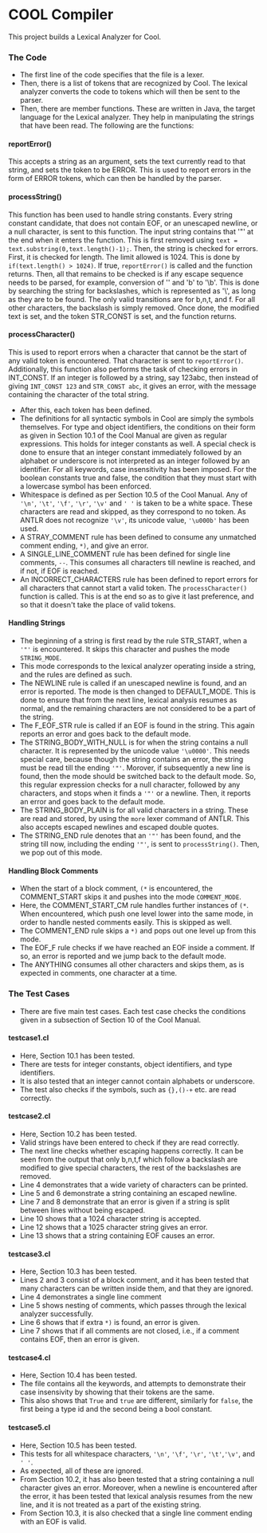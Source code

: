 # COOL Compiler #

This project builds a Lexical Analyzer for Cool.

### The Code

* The first line of the code specifies that the file is a lexer.
* Then, there is a list of tokens that are recognized by Cool. The lexical analyzer converts the code to tokens which will then be sent to the parser.
* Then, there are member functions. These are written in Java, the target language for the Lexical analyzer. They help in manipulating the strings that have been read. The following are the functions:

#### reportError()
This accepts a string as an argument, sets the text currently read to that string, and sets the token to be ERROR. This is used to report errors in the form of ERROR tokens, which can then be handled by the parser.

#### processString()
This function has been used to handle string constants. Every string constant candidate, that does not contain EOF, or an unescaped newline, or a null character, is sent to this function. The input string contains that '"' at the end when it enters the function. This is first removed using `text = text.substring(0,text.length()-1);`. Then, the string is checked for errors. First, it is checked for length. The limit allowed is 1024. This is done by `if(text.length() > 1024)`. If true, `reportError()` is called and the function returns. Then, all that remains to be checked is if any escape sequence needs to be parsed, for example, conversion of '\' and 'b' to '\b'. This is done by searching the string for backslashes, which is represented as '\\', as long as they are to be found. The only valid transitions are for b,n,t, and f. For all other characters, the backslash is simply removed. Once done, the modified text is set, and the token STR_CONST is set, and the function returns.

#### processCharacter()
This is used to report errors when a character that cannot be the start of any valid token is encountered. That character is sent to `reportError()`. Additionally, this function also performs the task of checking errors in INT_CONST. If an integer is followed by a string, say 123abc, then instead of giving `INT_CONST 123` and `STR_CONST abc`, it gives an error, with the message containing the character of the total string.

* After this, each token has been defined.
* The definitions for all syntactic symbols in Cool are simply the symbols themselves. For type and object identifiers, the conditions on their form as given in Section 10.1 of the Cool Manual are given as regular expressions. This holds for integer constants as well. A special check is done to ensure that an integer constant immediately followed by an alphabet or underscore is not interpreted as an integer followed by an identifier. For all keywords, case insensitivity has been imposed. For the boolean constants true and false, the condition that they must start with a lowercase symbol has been enforced.
* Whitespace is defined as per Section 10.5 of the Cool Manual. Any of `'\n'`, `'\t'`, `'\f'`, `'\r'`, `'\v'` and `' '` is taken to be a white space. These characters are read and skipped, as they correspond to no token. As ANTLR does not recognize `'\v'`, its unicode value, `'\u000b'` has been used.
* A STRAY_COMMENT rule has been defined to consume any unmatched comment ending, `*)`, and give an error.
* A SINGLE_LINE_COMMENT rule has been defined for single line comments, `--`. This consumes all characters till newline is reached, and if not, if EOF is reached.
* An INCORRECT_CHARACTERS rule has been defined to report errors for all characters that cannot start a valid token. The `processCharacter()` function is called. This is at the end so as to give it last preference, and so that it doesn't take the place of valid tokens.

#### Handling Strings
* The beginning of a string is first read by the rule STR_START, when a `'"'` is encountered. It skips this character and pushes the mode `STRING_MODE`.
* This mode corresponds to the lexical analyzer operating inside a string, and the rules are defined as such.
* The NEWLINE rule is called if an unescaped newline is found, and an error is reported. The mode is then changed to DEFAULT_MODE. This is done to ensure that from the next line, lexical analysis resumes as normal, and the remaining characters are not considered to be a part of the string.
* The F_EOF_STR rule is called if an EOF is found in the string. This again reports an error and goes back to the default mode.
* The STRING_BODY_WITH_NULL is for when the string contains a null character. It is represented by the unicode value `'\u0000'`. This needs special care, because though the string contains an error, the string must be read till the ending `'"'`. Morover, if subsequently a new line is found, then the mode should be switched back to the default mode. So, this regular expression checks for a null character, followed by any characters, and stops when it finds a `'"'` or a newline. Then, it reports an error and goes back to the default mode.
* The STRING_BODY_PLAIN is for all valid characters in a string. These are read and stored, by using the `more` lexer command of ANTLR. This also accepts escaped newlines and escaped double quotes.
* The STRING_END rule denotes that an `'"'` has been found, and the string till now, including the ending `'"'`, is sent to `processString()`. Then, we pop out of this mode.

#### Handling Block Comments
* When the start of a block comment, `(*` is encountered, the COMMENT_START skips it and pushes into the mode `COMMENT_MODE`.
* Here, the COMMENT_START_CM rule handles further instances of `(*`. When encountered, which push one level lower into the same mode, in order to handle nested comments easily. This is skipped as well.
* The COMMENT_END rule skips a `*)` and pops out one level up from this mode.
* The EOF_F rule checks if we have reached an EOF inside a comment. If so, an error is reported and we jump back to the default mode.
* The ANYTHING consumes all other characters and skips them, as is expected in comments, one character at a time.

### The Test Cases
* There are five main test cases. Each test case checks the conditions given in a subsection of Section 10 of the Cool Manual.

#### testcase1.cl
* Here, Section 10.1 has been tested.
* There are tests for integer constants, object identifiers, and type identifiers.
* It is also tested that an integer cannot contain alphabets or underscore.
* The test also checks if the symbols, such as `{},()-+` etc. are read correctly.

#### testcase2.cl
* Here, Section 10.2 has been tested.
* Valid strings have been entered to check if they are read correctly.
* The next line checks whether escaping happens correctly. It can be seen from the output that only b,n,t,f which follow a backslash are modified to give special characters, the rest of the backslashes are removed.
* Line 4 demonstrates that a wide variety of characters can be printed.
* Line 5 and 6 demonstrate a string containing an escaped newline.
* Line 7 and 8 demonstrate that an error is given if a string is split between lines without being escaped.
* Line 10 shows that a 1024 character string is accepted.
* Line 12 shows that a 1025 character string gives an error.
* Line 13 shows that a string containing EOF causes an error.

#### testcase3.cl
* Here, Section 10.3 has been tested.
* Lines 2 and 3 consist of a block comment, and it has been tested that many characters can be written inside them, and that they are ignored.
* Line 4 demonstrates a single line comment
* Line 5 shows nesting of comments, which passes through the lexical analyzer successfully.
* Line 6 shows that if extra `*)` is found, an error is given.
* Line 7 shows that if all comments are not closed, i.e., if a comment contains EOF, then an error is given.

#### testcase4.cl
* Here, Section 10.4 has been tested.
* The file contains all the keywords, and attempts to demonstrate their case insensivity by showing that their tokens are the same.
* This also shows that `True` and `true` are different, similarly for `false`, the first being a type id and the second being a bool constant.

#### testcase5.cl
* Here, Section 10.5 has been tested.
* This tests for all whitespace characters, `'\n'`, `'\f'`, `'\r'`, `'\t'`,`'\v'`, and `' '`.
* As expected, all of these are ignored.
* From Section 10.2, it has also been tested that a string containing a null character gives an error. Moreover, when a newline is encountered after the error, it has been tested that lexical analysis resumes from the new line, and it is not treated as a part of the existing string.
* From Section 10.3, it is also checked that a single line comment ending with an EOF is valid.

